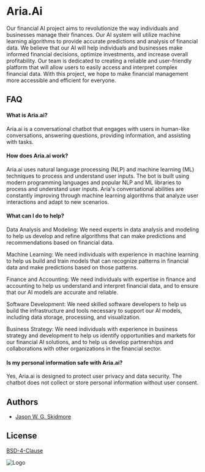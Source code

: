 
# Aria.Ai

Our financial AI project aims to revolutionize the way individuals and businesses manage their finances. Our AI system will utilize machine learning algorithms to provide accurate predictions and analysis of financial data. We believe that our AI will help individuals and businesses make informed financial decisions, optimize investments, and increase overall profitability. Our team is dedicated to creating a reliable and user-friendly platform that will allow users to easily access and interpret complex financial data. With this project, we hope to make financial management more accessible and efficient for everyone.
## FAQ

#### What is Aria.ai?
Aria.ai is a conversational chatbot that engages with users in human-like conversations, answering questions, providing information, and assisting with tasks.



#### How does Aria.ai work?

Aria.ai uses natural language processing (NLP) and machine learning (ML) techniques to process and understand user inputs. The bot is built using modern programming languages and popular NLP and ML libraries to process and understand user inputs. Aria's conversational abilities are constantly improving through machine learning algorithms that analyze user interactions and adapt to new scenarios.


#### What can I do to help?

  Data Analysis and Modeling: We need experts in data analysis and modeling to help us develop and refine algorithms that can make predictions and recommendations    based on financial data.

  Machine Learning: We need individuals with experience in machine learning to help us build and train models that can recognize patterns in financial data and make predictions based on those patterns.

  Finance and Accounting: We need individuals with expertise in finance and accounting to help us understand and interpret financial data, and to ensure that our AI models are accurate and reliable.

  Software Development: We need skilled software developers to help us build the infrastructure and tools necessary to support our AI models, including data storage, processing, and visualization.

  Business Strategy: We need individuals with experience in business strategy and development to help us identify opportunities and markets for our financial AI solutions, and to help us develop partnerships and collaborations with other organizations in the financial sector.

#### Is my personal information safe with Aria.ai?

Yes, Aria.ai is designed to protect user privacy and data security. The chatbot does not collect or store personal information without user consent.

## Authors

- [Jason W. G. Skidmore](https://github.com/JasonSkid)


## License

[BSD-4-Clause](https://directory.fsf.org/wiki/License:BSD-4-Clause)


![Logo](https://i.imgur.com/bTjWcGn.png)

